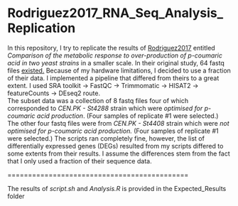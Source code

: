 # Rodriguez2017_RNA_Seq_Analysis_Replication
 In this repository, I try to replicate the results of [Rodriguez2017](https://www.sciencedirect.com/science/article/pii/S1096717617303828) entitled *Comparison of the metabolic response to over-production of p-coumaric acid in two yeast strains* in a smaller scale.
 In their original study, 64 fastq files [existed.](https://www.ncbi.nlm.nih.gov/sra/ERX2254174[accn]) Because of my hardware limitations, I decided to use a fraction of their data. I implemented a pipeline that differed from theirs to a great extent. I used SRA toolkit -> FastQC -> Trimmomatic -> HISAT2 -> featureCounts -> DEseq2 route.  
The subset data was a collection of 8 fastq files four of which corresponded to *CEN.PK - St4288* strain which were *optimised for p-coumaric acid production*. (Four samples of replicate #1 were selected.)
The other four fastq files were from *CEN.PK - St4408* strain which were *not optimised for p-coumaric acid production.* (Four samples of replicate #1 were selected.)
The scripts ran completely fine, however, the list of differentially expressed genes (DEGs) resulted from my scripts differed to some extents from their results. I assume the differences stem from the fact that I only used a fraction of their sequence data.

============================================

The results of *script.sh* and *Analysis.R* is provided in the Expected_Results folder
